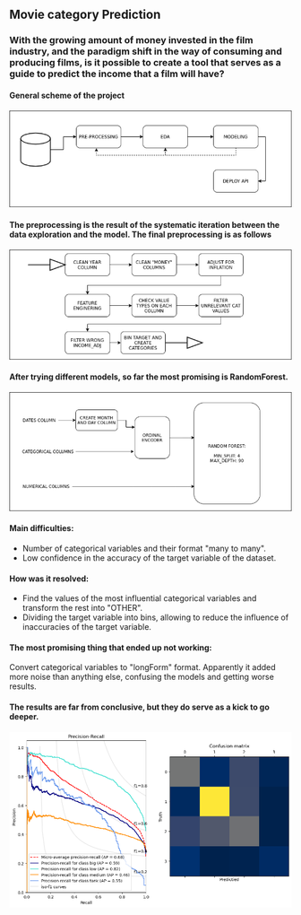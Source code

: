 ## Movie category Prediction

### With the growing amount of money invested in the film industry, and the paradigm shift in the way of consuming and producing films, is it possible to create a tool that serves as a guide to predict the income that a film will have?


#### General scheme of the project

![](generalpipe.png)

#### The preprocessing is the result of the systematic iteration between the data exploration and the model. The final preprocessing is as follows

![](pre-processing.png)

#### After trying different models, so far the most promising is RandomForest.

![](model.png)

#### Main difficulties: 
- Number of categorical variables and their format "many to many".
- Low confidence in the accuracy of the target variable of the dataset.

#### How was it resolved:
- Find the values of the most influential categorical variables and transform the rest into "OTHER".
- Dividing the target variable into bins, allowing to reduce the influence of inaccuracies of the target variable.

#### The most promising thing that ended up not working:
Convert categorical variables to "longForm" format. Apparently it added more noise than anything else, confusing the models and getting worse results.


#### The results are far from conclusive, but they do serve as a kick to go deeper.

![](results.png)
